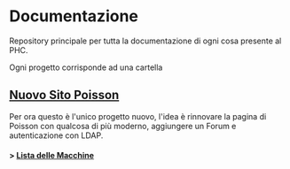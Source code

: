 # Documentazione

Repository principale per tutta la documentazione di ogni cosa presente al PHC. 

Ogni progetto corrisponde ad una cartella

## [Nuovo Sito Poisson](./nuovo-sito-poisson)

Per ora questo è l'unico progetto nuovo, l'idea è rinnovare la pagina di Poisson con qualcosa di più moderno, aggiungere un Forum e autenticazione con LDAP.

#### > [Lista delle Macchine](./macchine)